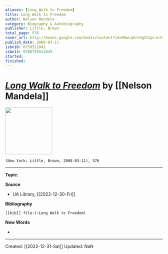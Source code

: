 ```yaml
---
aliases: [Long Walk to Freedom]
title: Long Walk to Freedom
author: Nelson Mandela
category: Biography & Autobiography
publisher: Little, Brown
total_page: 576
cover_url: http://books.google.com/books/content?id=RHwLqVrnXgIC&printsec=frontcover&img=1&zoom=1&edge=curl&source=gbs_api
publish_date: 2008-03-11
isbn10: 0759521042
isbn13: 9780759521049
started: 
finished: 
---
```

# *[Long Walk to Freedom]()* by [[Nelson Mandela]]

<img src="http://books.google.com/books/content?id=RHwLqVrnXgIC&printsec=frontcover&img=1&zoom=1&edge=curl&source=gbs_api" width=150>

`(New York: Little, Brown, 2008-03-11), 576`

--- 
**Topic**: 

**Source**
- UA Library, [[2022-12-30-Fri]]


**Bibliography**

```query
[[bib]] file:(~Long Walk to Freedom)
```
 

**New Words**

- 

---
Created: [[2022-12-31-Sat]]
Updated: NaN
